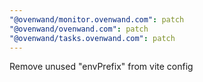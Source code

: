 ```yaml
---
"@ovenwand/monitor.ovenwand.com": patch
"@ovenwand/ovenwand.com": patch
"@ovenwand/tasks.ovenwand.com": patch
---
```


Remove unused "envPrefix" from vite config

